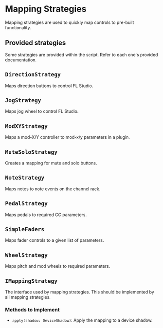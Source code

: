 
# Mapping Strategies

Mapping strategies are used to quickly map controls to pre-built functionality.

## Provided strategies
Some strategies are provided within the script. Refer to each one's provided
documentation.

## `DirectionStrategy`
Maps direction buttons to control FL Studio.

## `JogStrategy`
Maps jog wheel to control FL Studio.

## `ModXYStrategy`
Maps a mod-X/Y controller to mod-x/y parameters in a plugin.

## `MuteSoloStrategy`
Creates a mapping for mute and solo buttons.

## `NoteStrategy`
Maps notes to note events on the channel rack.

## `PedalStrategy`
Maps pedals to required CC parameters.

## `SimpleFaders`
Maps fader controls to a given list of parameters.

## `WheelStrategy`
Maps pitch and mod wheels to required parameters.

## `IMappingStrategy`

The interface used by mapping strategies. This should be implemented by all
mapping strategies.

### Methods to Implement
* `apply(shadow: DeviceShadow)`: Apply the mapping to a device shadow.
